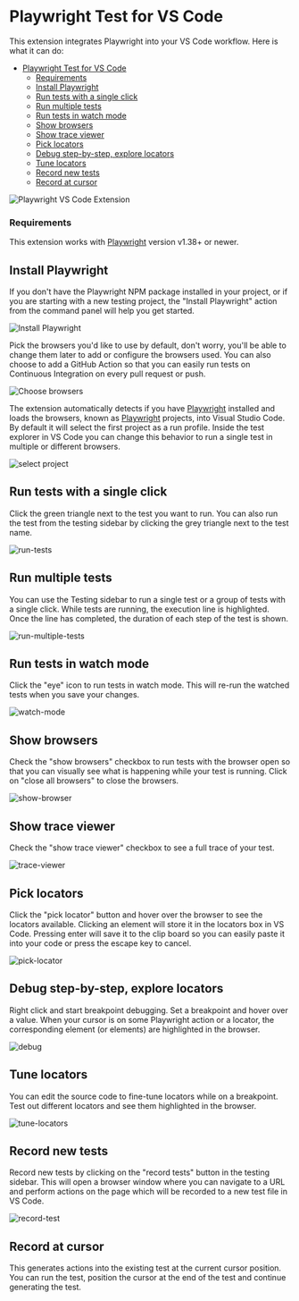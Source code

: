 # Playwright Test for VS Code

This extension integrates Playwright into your VS Code workflow. Here is what it can do:

- [Playwright Test for VS Code](#playwright-test-for-vs-code)
    - [Requirements](#requirements)
  - [Install Playwright](#install-playwright)
  - [Run tests with a single click](#run-tests-with-a-single-click)
  - [Run multiple tests](#run-multiple-tests)
  - [Run tests in watch mode](#run-tests-in-watch-mode)
  - [Show browsers](#show-browsers)
  - [Show trace viewer](#show-trace-viewer)
  - [Pick locators](#pick-locators)
  - [Debug step-by-step, explore locators](#debug-step-by-step-explore-locators)
  - [Tune locators](#tune-locators)
  - [Record new tests](#record-new-tests)
  - [Record at cursor](#record-at-cursor)


![Playwright VS Code Extension](https://github.com/microsoft/playwright-vscode/assets/13063165/400a3f11-a1e8-4fe7-8ae6-b0460142de35)

### Requirements

This extension works with [Playwright] version v1.38+ or newer.


## Install Playwright

If you don't have the Playwright NPM package installed in your project, or if you are starting with a new testing project, the "Install Playwright" action from the command panel will help you get started.

![Install Playwright](https://github.com/microsoft/playwright-vscode/assets/13063165/716281a0-4206-4f53-ad27-4a6c8fe1c323)

Pick the browsers you'd like to use by default, don't worry, you'll be able to change them later to add or configure the browsers used. You can also choose to add a GitHub Action so that you can easily run tests on Continuous Integration on every pull request or push.

![Choose browsers](https://github.com/microsoft/playwright-vscode/assets/13063165/138a65cb-96f1-41bc-8f3d-0aaff7835920)

The extension automatically detects if you have [Playwright] installed and loads the browsers, known as [Playwright] projects, into Visual Studio Code. By default it will select the first project as a run profile. Inside the test explorer in VS Code you can change this behavior to run a single test in multiple or different browsers.

![select project](https://github.com/microsoft/playwright-vscode/assets/13063165/414f375d-865f-4882-9ca0-070b4a76ce50)

## Run tests with a single click

Click the green triangle next to the test you want to run. You can also run the test from the testing sidebar by clicking the grey triangle next to the test name.

![run-tests](https://github.com/microsoft/playwright-vscode/assets/13063165/08eff858-b2ce-4a8d-8eb3-97feba478e68)

## Run multiple tests

You can use the Testing sidebar to run a single test or a group of tests with a single click. While tests are running, the execution line is highlighted. Once the line has completed, the duration of each step of the test is shown.

![run-multiple-tests](https://github.com/microsoft/playwright-vscode/assets/13063165/542fb6c4-15ee-4f54-b542-215569c83fbf)

## Run tests in watch mode

Click the "eye" icon to run tests in watch mode. This will re-run the watched tests when you save your changes.

![watch-mode](https://github.com/microsoft/playwright-vscode/assets/13063165/fdfb3348-23b2-4127-b4c1-3103dbde7d8a)

## Show browsers

Check the "show browsers" checkbox to run tests with the browser open so that you can visually see what is happening while your test is running. Click on "close all browsers" to close the browsers.

![show-browser](https://github.com/microsoft/playwright-vscode/assets/13063165/3e1ab5bb-8ed2-4032-b6ef-81fc4a38bf8f)

## Show trace viewer

Check the "show trace viewer" checkbox to see a full trace of your test.

![trace-viewer](https://github.com/microsoft/playwright-vscode/assets/13063165/959cb45c-7104-4607-b465-bf74099142c5)

## Pick locators

Click the "pick locator" button and hover over the browser to see the locators available. Clicking an element will store it in the locators box in VS Code. Pressing enter will save it to the clip board so you can easily paste it into your code or press the escape key to cancel.

![pick-locator](https://github.com/microsoft/playwright-vscode/assets/13063165/3bcb9d63-3d78-4e1a-a176-79cb12b39202)

## Debug step-by-step, explore locators

Right click and start breakpoint debugging. Set a breakpoint and hover over a value. When your cursor is on some Playwright action or a locator, the corresponding element (or elements) are highlighted in the browser.

![debug](https://github.com/microsoft/playwright-vscode/assets/13063165/7db9e6d4-f1b3-4794-9f61-270f78e930d8)

## Tune locators

You can edit the source code to fine-tune locators while on a breakpoint. Test out different locators and see them highlighted in the browser.

![tune-locators](https://github.com/microsoft/playwright-vscode/assets/13063165/00d7cd44-e9b0-472d-9f1f-f8882802d73a)

## Record new tests

Record new tests by clicking on the "record tests" button in the testing sidebar. This will open a browser window where you can navigate to a URL and perform actions on the page which will be recorded to a new test file in VS Code.

![record-test](https://github.com/microsoft/playwright-vscode/assets/13063165/841dbc65-35d7-40eb-8df2-5906b7aad4c6)

## Record at cursor

This generates actions into the existing test at the current cursor position. You can run the test, position the cursor at the end of the test and continue generating the test.

[Playwright]: https://playwright.dev "Playwright"
